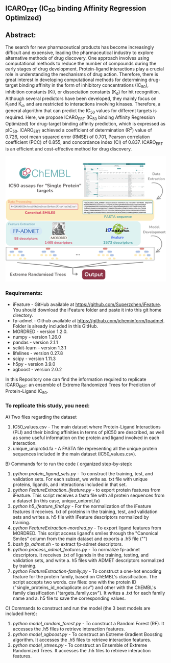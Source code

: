 ## ICARO<sub>ERT</sub> (IC<sub>50</sub> binding Affinity Regression Optimized)

## Abstract: 
The search for new pharmaceutical products has become increasingly difficult and expensive, leading the pharmaceutical industry to explore alternative methods of drug discovery. One approach involves using computational methods to reduce the number of compounds during the early stages of drug development. Protein-ligand interactions play a crucial role in understanding the mechanisms of drug action. Therefore, there is great interest in developing computational methods for determining drug-target binding affinity in the form of inhibitory concentrations (IC<sub>50</sub>), inhibition constants (Ki), or dissociation constants (K<sub>d</sub>) for hit recognition. Although several predictors have been developed, they mainly focus on K<sub>i</sub>and K<sub>d</sub>, and are restricted to interactions involving kinases. Therefore, a general algorithm that can predict the IC<sub>50</sub> values for different targets is required. Here, we propose ICARO<sub>ERT</sub> (IC<sub>50</sub> binding Affinity Regression Optimized) for drug-target binding affinity prediction, which is expressed as pIC<sub>50</sub>. ICARO<sub>ERT</sub> achieved a coefficient of determination (R<sup>2</sup>) value of 0.726, root mean squared error (RMSE) of 0.701, Pearson correlation coefficient (PCC) of 0.855, and concordance index (CI) of 0.837. ICARO<sub>ERT</sub> is an efficient and cost-effective method for drug discovery.

![Graphical Abstract](Graphical_Abstract.png)⁩

### Requirements:
* iFeature - GitHub available at https://github.com/Superzchen/iFeature. You should download the iFeature folder and paste it into this git home directory.
* fp-admet - Github available at https://github.com/jcheminform/fpadmet. Folder is already included in this GitHub.
* MORDRED - version 1.2.0.
* numpy - version 1.26.0
* pandas - version 2.1.1
* scikit-learn - version 1.3.1
* lifelines - version 0.27.8
* scipy - version 1.11.3
* h5py - version 3.9.0
* xgboost - version 2.0.2


In this Repository one can find the information required to replicate ICARO<sub>ERT</sub>: an ensemble of Extreme Randomized Trees for Prediction of Protein-Ligand IC<sub>50</sub>.

### To replicate this study, you need:
A) Two files regarding the dataset
 1) IC50_values.csv - The main dataset where Protein-Ligand Interactions (PLI) and their binding affinities in terms of pIC50 are described, as well as some useful information on the protein and ligand involved in each interaction.
 2) unique_uniprotid.fa - A FASTA file representing all the unique protein sequences included in the main dataset (IC50_values.csv).

B) Commands for to run the code ( organized step-by-step):
 1) _python protein_ligand_sets.py_ - To construct the training, test, and validation sets. For each subset, we write as. txt file with unique proteins, ligands, and interactions included in that set.
 2) _python FeatureExtraction_ifeature.py_ - to export protein features from iFeature. This script receives a fasta file with all protein sequences from a dataset (in this case, unique_uniprot.fa)
 3) _python h5_ifeature_final.py_ - For the normalization of the iFeature features it receives. txt of proteins in the training, test, and validation sets and writes a. h5 file with iFeature descriptors normalized by training.
 4) _python FeatureExtraction-mordred.py_ - To export ligand features from MORDRED. This script access ligand's smiles through the "Canonical Smiles" column from the main dataset and exports a .h5 file ("")
 5) _bash fp_admet.sh_ - to extract fp-admet descriptors. 
 6) _python process_admet_features.py_ - To normalize fp-admet descriptors. It receives .txt of ligands in the training, testing, and validation sets, and write a. h5 files with ADMET descriptors normalized by training.
 7) _python FeatureExtraction-family.py_ - To construct a one-hot encoding feature for the protein family, based on ChEMBL's classification. The script accepts two words. csv files: one with the protein ID ("single_proteins_id_noduplicate.csv") and other with the ChEMBL's family classification ("targets_family.csv"). It writes a .txt for each family name and a. h5 file to save the corresponding values.

C) Commands to construct and run the model (the 3 best models are included here):
 1) _python model_random_forest.py_ - To construct a Random Forest (RF). It accesses the .h5 files to retrieve interaction features.
 2) _python model_xgboost.py_ - To construct an Extreme Gradient Boosting algorithm. It accesses the .h5 files to retrieve interaction features.
 3) _python model_xtrees.py_ - To construct an Ensemble of Extreme Randomized Trees. It accesses the .h5 files to retrieve interaction features.
